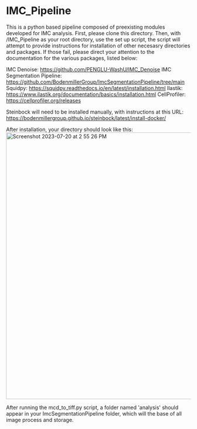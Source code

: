 # IMC_Pipeline

This is a python based pipeline composed of preexisting modules developed for IMC analysis. First, please clone this directory. Then, with /IMC_Pipeline as your root directory, use the set up script, the script will attempt to provide instructions for installation 
of other necesasry directories and packages. If those fail, please direct your attention to the documentation for the various packages, listed below:

IMC Denoise: https://github.com/PENGLU-WashU/IMC_Denoise
IMC Segmentation Pipeline: https://github.com/BodenmillerGroup/ImcSegmentationPipeline/tree/main
Squidpy: https://squidpy.readthedocs.io/en/latest/installation.html
Ilastik: https://www.ilastik.org/documentation/basics/installation.html
CellProfiler: https://cellprofiler.org/releases


Steinbock will need to be installed manually, with instructions at this URL: https://bodenmillergroup.github.io/steinbock/latest/install-docker/


After installation, your directory should look like this:
<img width="729" alt="Screenshot 2023-07-20 at 2 55 26 PM" src="https://github.com/cjtheparkranger/IMC_Pipeline/assets/76821785/874404a3-71a7-4664-bd5a-e3e3584d9008">

After running the mcd_to_tiff.py script, a folder named 'analysis' should appear in your ImcSegmentationPipeline folder, which will the base of all image process and storage.
